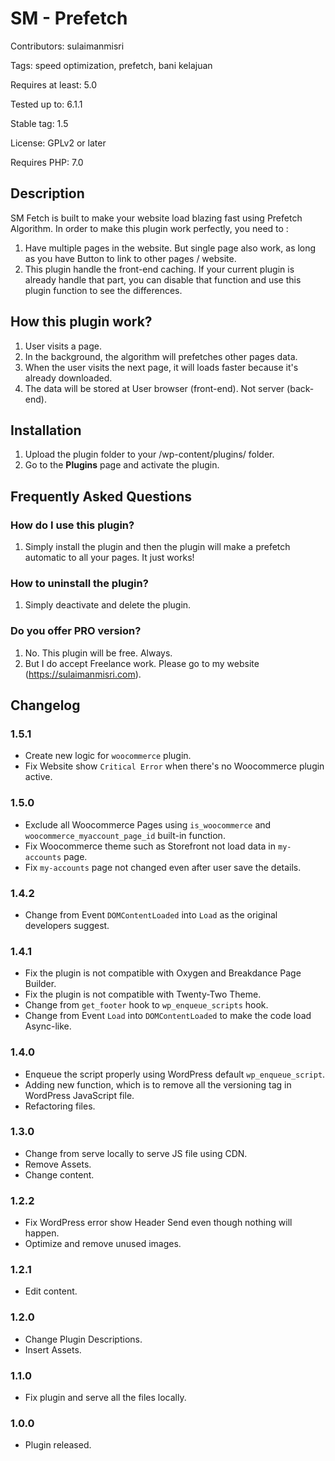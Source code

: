 # SM - Prefetch

Contributors: sulaimanmisri

Tags: speed optimization, prefetch, bani kelajuan

Requires at least: 5.0

Tested up to: 6.1.1

Stable tag: 1.5

License: GPLv2 or later

Requires PHP: 7.0

## Description

SM Fetch is built to make your website load blazing fast using Prefetch Algorithm. In order to make this plugin work perfectly, you need to :

1. Have multiple pages in the website. But single page also work, as long as you have Button to link to other pages / website.
2. This plugin handle the front-end caching. If your current plugin is already handle that part, you can disable that function and use this plugin function to see the differences.

<!-- ## Do not install if you're : -->

## How this plugin work?

1. User visits a page.
2. In the background, the algorithm will prefetches other pages data.
3. When the user visits the next page, it will loads faster because it's already downloaded.
4. The data will be stored at User browser (front-end). Not server (back-end).

## Installation

1. Upload the plugin folder to your /wp-content/plugins/ folder.
2. Go to the **Plugins** page and activate the plugin.

## Frequently Asked Questions

### How do I use this plugin?

1. Simply install the plugin and then the plugin will make a prefetch automatic to all your pages. It just works!

### How to uninstall the plugin?

1. Simply deactivate and delete the plugin.

### Do you offer PRO version?

1. No. This plugin will be free. Always.
2. But I do accept Freelance work. Please go to my website (https://sulaimanmisri.com).

## Changelog

### 1.5.1

- Create new logic for `woocommerce` plugin.
- Fix Website show `Critical Error` when there's no Woocommerce plugin active.

### 1.5.0

- Exclude all Woocommerce Pages using `is_woocommerce` and `woocommerce_myaccount_page_id` built-in function.
- Fix Woocommerce theme such as Storefront not load data in `my-accounts` page.
- Fix `my-accounts` page not changed even after user save the details.

### 1.4.2

- Change from Event `DOMContentLoaded` into `Load` as the original developers suggest.

### 1.4.1

- Fix the plugin is not compatible with Oxygen and Breakdance Page Builder.
- Fix the plugin is not compatible with Twenty-Two Theme.
- Change from `get_footer` hook to `wp_enqueue_scripts` hook.
- Change from Event `Load` into `DOMContentLoaded` to make the code load Async-like.

### 1.4.0

- Enqueue the script properly using WordPress default `wp_enqueue_script`.
- Adding new function, which is to remove all the versioning tag in WordPress JavaScript file.
- Refactoring files.

### 1.3.0

- Change from serve locally to serve JS file using CDN.
- Remove Assets.
- Change content.

### 1.2.2

- Fix WordPress error show Header Send even though nothing will happen.
- Optimize and remove unused images.

### 1.2.1

- Edit content.

### 1.2.0

- Change Plugin Descriptions.
- Insert Assets.

### 1.1.0

- Fix plugin and serve all the files locally.

### 1.0.0

- Plugin released.
